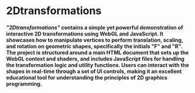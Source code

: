 # 2Dtransformations

<h4> <i>"2Dtransformations"</i> contains a simple yet powerful demonstration of interactive 2D transformations using WebGL and JavaScript. It showcases how to manipulate vertices to perform translation, scaling, and rotation on geometric shapes, specifically the initials "F" and "R". The project is structured around a main HTML document that sets up the WebGL context and shaders, and includes JavaScript files for handling the transformation logic and utility functions. Users can interact with the shapes in real-time through a set of UI controls, making it an excellent educational tool for understanding the principles of 2D graphics programming.</h4>
